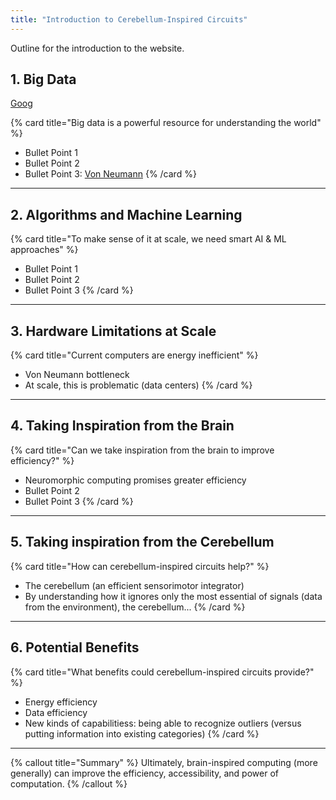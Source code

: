 ```yaml
---
title: "Introduction to Cerebellum-Inspired Circuits"
---
```


Outline for the introduction to the website.
## 1. Big Data

[Goog](https://google.com)

{% card title="Big data is a powerful resource for understanding the world" %}
* Bullet Point 1
* Bullet Point 2
* Bullet Point 3: [Von Neumann](/braid-docs/docs/von-neumann)
{% /card %}
---

## 2. Algorithms and Machine Learning

{% card title="To make sense of it at scale, we need smart AI & ML approaches" %}
* Bullet Point 1
* Bullet Point 2
* Bullet Point 3
{% /card %}
---

## 3. Hardware Limitations at Scale
{% card title="Current computers are energy inefficient" %}
* Von Neumann bottleneck
* At scale, this is problematic (data centers)
{% /card %}
---

## 4. Taking Inspiration from the Brain
{% card title="Can we take inspiration from the brain to improve efficiency?" %}
* Neuromorphic computing promises greater efficiency
* Bullet Point 2
* Bullet Point 3
{% /card %}
---

## 5. Taking inspiration from the Cerebellum
{% card title="How can cerebellum-inspired circuits help?" %}
* The cerebellum (an efficient sensorimotor integrator)
* By understanding how it ignores only the most essential of signals (data from the environment), the cerebellum...
{% /card %}
---

## 6. Potential Benefits
{% card title="What benefits could cerebellum-inspired circuits provide?" %}
* Energy efficiency
* Data efficiency
* New kinds of capabilitiess: being able to recognize outliers (versus putting information into existing categories)
{% /card %}
---

{% callout title="Summary" %}
Ultimately, brain-inspired computing (more generally) can improve the efficiency, accessibility, and power of computation. 
{% /callout %}